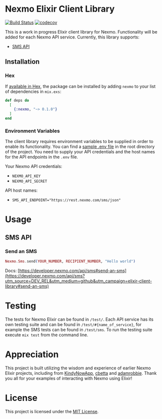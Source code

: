 # Nexmo Elixir Client Library

[![Build Status](https://travis-ci.org/nexmo-community/nexmo-elixir.svg?branch=master)](https://travis-ci.org/nexmo-community/nexmo-elixir)
 [![codecov](https://codecov.io/gh/nexmo-community/nexmo-elixir/branch/master/graph/badge.svg)](https://codecov.io/gh/nexmo-community/nexmo-elixir)

This is a work in progress Elixir client library for Nexmo. Functionality will be added for each Nexmo API service. Currently, this library supports:

* [SMS API](#sms-api)

## Installation

### Hex

If [available in Hex](https://hex.pm/docs/publish), the package can be installed
by adding `nexmo` to your list of dependencies in `mix.exs`:

```elixir
def deps do
  [
    {:nexmo, "~> 0.1.0"}
  ]
end
```

### Environment Variables

The client library requires environment variables to be supplied in order to enable its functionality. You can find a [sample .env file](/.env.sample) in the root directory of the project. You need to supply your API credentials and the host names for the API endpoints in the `.env` file.

Your Nexmo API credentials:
* `NEXMO_API_KEY`
* `NEXMO_API_SECRET`

API host names:
* `SMS_API_ENDPOINT="https://rest.nexmo.com/sms/json"`

# Usage

## SMS API

### Send an SMS

```elixir
Nexmo.Sms.send(YOUR_NUMBER, RECIPIENT_NUMBER, "Hello world")
```

Docs: [https://developer.nexmo.com/api/sms#send-an-sms](https://developer.nexmo.com/api/sms?utm_source=DEV_REL&utm_medium=github&utm_campaign=elixir-client-library#send-an-sms)

# Testing

The tests for Nexmo Elixir can be found in `/test/`. Each API service has its own testing suite and can be found in `/test/#{name_of_service}`, for example the SMS tests can be found in `/test/sms`. To run the testing suite execute `mix test` from the command line.

# Appreciation

This project is built utilizing the wisdom and experience of earlier Nexmo Elixir projects, including from [KindyNowApp](https://github.com/KindyNowApp/ex_nexmo), [cbetta](https://github.com/cbetta/nexmo-elixir) and [adamrobbie](https://github.com/adamrobbie/exnexmo). Thank you all for your examples of interacting with Nexmo using Elixir!

# License

This project is licensed under the [MIT License](LICENSE).